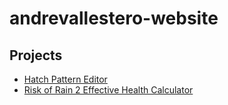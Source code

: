 # andrevallestero-website

## Projects
- [Hatch Pattern Editor](https://andrevallestero.github.io/hatch-pattern-editor/editor.html)
- [Risk of Rain 2 Effective Health Calculator](https://andrevallestero.github.io/ror2-eh-calc/)

